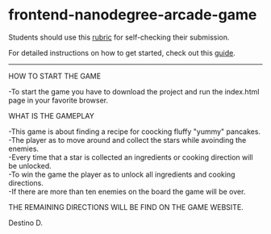 frontend-nanodegree-arcade-game
===============================

Students should use this [rubric](https://www.udacity.com/course/viewer/#!/c-nd001/l-2696458597/m-2687128535) for self-checking their submission.

For detailed instructions on how to get started, check out this [guide](https://docs.google.com/document/d/1v01aScPjSWCCWQLIpFqvg3-vXLH2e8_SZQKC8jNO0Dc/pub?embedded=true).

********************************************************************************************************************************
HOW TO START THE GAME

-To start the game you have to download the project and run the index.html
page in your favorite browser.

WHAT IS THE GAMEPLAY

-This game is about finding a recipe for coocking fluffy "yummy" pancakes.<br />
-The player as to move around and collect the stars while avoinding the enemies.<br />
-Every time that a star is collected an ingredients or cooking direction will be unlocked.<br />
-To win the game the player as to unlock all ingredients and cooking directions.<br />
-If there are more than ten enemies on the board the game will be over.

THE REMAINING DIRECTIONS WILL BE FIND ON THE GAME WEBSITE.

Destino D.
